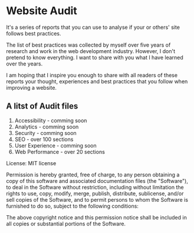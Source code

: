 # Website Audit

It's a series of reports that you can use to analyse if your or others' site follows best practices.

The list of best practices was collected by myself over five years of research and work in the web development industry. However, I don't pretend to know everything. I want to share with you what I have learned over the years.

I am hoping that I inspire you enough to share with all readers of these reports your thought, experiences and best practices that you follow when improving a website.

## A litst of Audit files
1. Accessibility - comming soon
2. Analytics - comming soon
3. Security - comming soon
4. SEO - over 100 sections
5. User Experience - comming soon
6. Web Performance - over 20 sections

License: MIT license

Permission is hereby granted, free of charge, to any person obtaining a copy of this software and associated documentation files (the "Software"), to deal in the Software without restriction, including without limitation the rights to use, copy, modify, merge, publish, distribute, sublicense, and/or sell copies of the Software, and to permit persons to whom the Software is furnished to do so, subject to the following conditions:

The above copyright notice and this permission notice shall be included in all copies or substantial portions of the Software.
